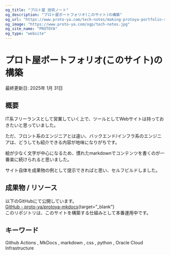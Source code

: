 ```yaml
---
og_title: "プロト屋 技術ノート"
og_description: "プロト屋ポートフォリオ(このサイト)の構築"
og_url: "https://www.proto-ya.com/tech-notes/making-protoya-portfolio-site"
og_image: "https://www.proto-ya.com/ogp/tech-notes.jpg"
og_site_name: "PROTOYA"
og_type: "website"
---
```

# プロト屋ポートフォリオ(このサイト)の構築
<p class="update-date">最終更新日: 2025年 1月 31日</p>

## 概要

IT系フリーランスとして営業していく上で、ツールとしてWebサイトは持っておきたいと思っていました。  

ただ、フロント系のエンジニアとは違い、バックエンド/インフラ系のエンジニアは、どうしても紹介できる内容が地味になりがちです。  

絵が少なく文字が中心になるため、慣れたmarkdownでコンテンツを書くのが一番楽に続けられると思いました。

サイト自体を成果物の例として提示できればと思い、セルフビルドしました。

## 成果物 / リソース

以下のGitHubにて公開しています。  
[GitHub - proto-ya/protoya-mkdocs](https://github.com/proto-ya/protoya-mkdocs){target=”_blank”}  
このリポジトリは、このサイトを構築する仕組みとして本番運用中です。

## キーワード

Github Actions , MkDocs , markdown , css , python , Oracle Cloud Infrastructure